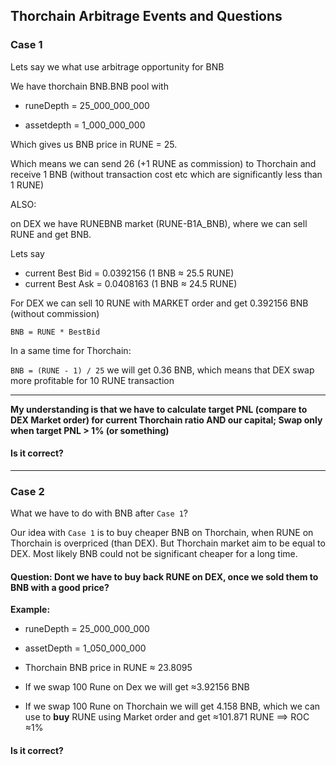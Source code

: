## Thorchain Arbitrage Events and Questions

### Case 1

Lets say we what use arbitrage opportunity for BNB

We have thorchain BNB.BNB pool with 

  - runeDepth = 25_000_000_000
  
  - assetdepth = 1_000_000_000
  
Which gives us BNB price in RUNE = 25. 

Which means we can send 26 (+1 RUNE as commission) to Thorchain and receive 1 BNB (without transaction cost etc which 
are significantly less than 1 RUNE)

ALSO:

on DEX we have RUNEBNB market (RUNE-B1A_BNB), where we can sell RUNE and get BNB.

Lets say 
  
  -  current Best Bid = 0.0392156  (1 BNB ≈ 25.5 RUNE)
  -  current Best Ask = 0.0408163  (1 BNB ≈ 24.5 RUNE)
  
For DEX we can sell 10 RUNE with MARKET order and get 0.392156 BNB (without commission)

`BNB = RUNE * BestBid`


In a same time for Thorchain:

`BNB = (RUNE - 1) / 25` we will get 0.36 BNB, which means that DEX swap more profitable for 10 RUNE transaction

***

**My understanding is that we have to calculate target PNL (compare to DEX Market order)
 for current Thorchain ratio AND our capital; Swap only when target PNL > 1% (or something)**
 
#### Is it correct?
 
***

### Case 2

What we have to do with BNB after `Case 1`?

Our idea with `Case 1` is to buy cheaper BNB on Thorchain, when RUNE on Thorchain is overpriced (than DEX). But 
Thorchain market aim to be equal to DEX. Most likely BNB could not be significant cheaper for a long time.

#### Question: Dont we have to buy back RUNE on DEX, once we sold them to BNB with a good price?

**Example:**

 - runeDepth = 25_000_000_000
 
 - assetDepth = 1_050_000_000
 
 - Thorchain BNB price in RUNE ≈ 23.8095 
 
 - If we swap 100 Rune on Dex we will get ≈3.92156 BNB
 
 - If we swap 100 Rune on Thorchain we will get 4.158 BNB, which we can use to **buy** RUNE using Market 
 order and get ≈101.871 RUNE ==> ROC ≈1%
 
#### Is it correct?
